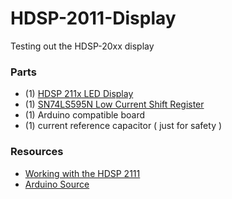 # HDSP-2011-Display
Testing out the HDSP-20xx display

### Parts

- (1) [HDSP 211x LED Display]((http://www.avagotech.com/products/leds-and-displays/smart-alphanumeric-displays/parallel-interface/hdsp-2111))
- (1) [SN74LS595N Low Current Shift Register](https://www.sparkfun.com/products/13699)
- (1) Arduino compatible board
- (1) current reference capacitor ( just for safety )

### Resources

- [Working with the HDSP 2111](https://www.nycresistor.com/2010/05/30/working-with-the-hdsp-2111/)
- [Arduino Source](https://github.com/openfly/arduino/blob/master/demos/arduino-hdsp2111-sn74LS595N-demo.c)


